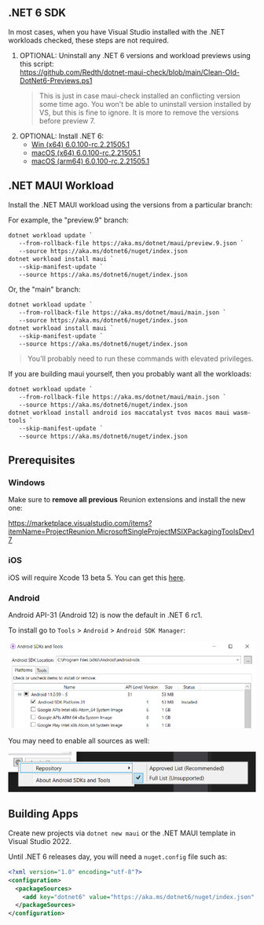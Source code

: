 ## .NET 6 SDK

In most cases, when you have Visual Studio installed with the .NET workloads checked, these steps are not required.

1. OPTIONAL: Uninstall any .NET 6 versions and workload previews using this script:  
   https://github.com/Redth/dotnet-maui-check/blob/main/Clean-Old-DotNet6-Previews.ps1  
   > This is just in case maui-check installed an conflicting version some time ago. You won't be able to uninstall version installed by VS, but this is fine to ignore. It is more to remove the versions before preview 7.
1. OPTIONAL: Install .NET 6:  
   - [Win (x64) 6.0.100-rc.2.21505.1](https://dotnetcli.azureedge.net/dotnet/Sdk/6.0.100-rc.2.21505.1/dotnet-sdk-6.0.100-rc.2.21505.1-win-x64.exe)   
   - [macOS (x64) 6.0.100-rc.2.21505.1](https://dotnetcli.azureedge.net/dotnet/Sdk/6.0.100-rc.2.21505.1/dotnet-sdk-6.0.100-rc.2.21505.1-osx-x64.pkg)  
   - [macOS (arm64) 6.0.100-rc.2.21505.1](https://dotnetcli.azureedge.net/dotnet/Sdk/6.0.100-rc.2.21505.1/dotnet-sdk-6.0.100-rc.2.21505.1-osx-arm64.pkg)

## .NET MAUI Workload

Install the .NET MAUI workload using the versions from a particular branch:  

For example, the "preview.9" branch:
```
dotnet workload update `
   --from-rollback-file https://aka.ms/dotnet/maui/preview.9.json `
   --source https://aka.ms/dotnet6/nuget/index.json
dotnet workload install maui `
   --skip-manifest-update `
   --source https://aka.ms/dotnet6/nuget/index.json
```
<!--
```
dotnet workload install maui `
   --from-rollback-file https://aka.ms/dotnet/maui/preview.9.json `
   --source https://aka.ms/dotnet6/nuget/index.json
```
-->

Or, the "main" branch:
```
dotnet workload update `
   --from-rollback-file https://aka.ms/dotnet/maui/main.json `
   --source https://aka.ms/dotnet6/nuget/index.json
dotnet workload install maui `
   --skip-manifest-update `
   --source https://aka.ms/dotnet6/nuget/index.json
```  

> You'll probably need to run these commands with elevated privileges.

If you are building maui yourself, then you probably want all the workloads:

```
dotnet workload update `
   --from-rollback-file https://aka.ms/dotnet/maui/main.json `
   --source https://aka.ms/dotnet6/nuget/index.json
dotnet workload install android ios maccatalyst tvos macos maui wasm-tools `
   --skip-manifest-update `
   --source https://aka.ms/dotnet6/nuget/index.json
```

## Prerequisites

### Windows

Make sure to **remove all previous** Reunion extensions and install the new one:

https://marketplace.visualstudio.com/items?itemName=ProjectReunion.MicrosoftSingleProjectMSIXPackagingToolsDev17

### iOS

iOS will require Xcode 13 beta 5. You can get this [here](https://developer.apple.com/download/more/?name=Xcode).

### Android

Android API-31 (Android 12) is now the default in .NET 6 rc1.

To install go to `Tools` > `Android` > `Android SDK Manager`:

![SDK Manager](images/API-31.png)

You may need to enable all sources as well:

![SDK Manager](images/SDK-Manager-Sources.png)

## Building Apps

Create new projects via `dotnet new maui` or the .NET MAUI template in Visual Studio 2022.

Until .NET 6 releases day, you will need a `nuget.config` file such as:

```xml
<?xml version="1.0" encoding="utf-8"?>
<configuration>
  <packageSources>
    <add key="dotnet6" value="https://aka.ms/dotnet6/nuget/index.json" />
  </packageSources>
</configuration>
```
